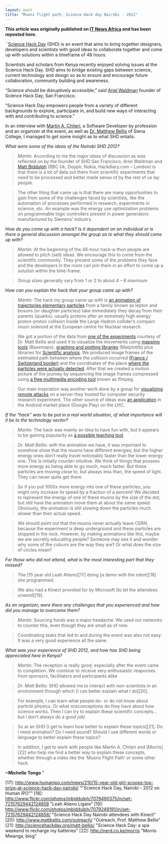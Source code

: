 ```yaml
---
layout: post
title: "Muons flight path, Science Hack day Nairobi - 2012" 
--- 
```


__This article was originally published on [IT News Africa][0] and has been reposted here.__


``[Science Hack Day][1] (SHD) is an event that aims to bring together designers, developers and scientists with good ideas to collaborate together and come up with solutions within a timeframe of 48 hours. 


Scientists and scholars from Kenya recently enjoyed solving issues at the Science Hack Day. SHD aims to bridge existing gaps between science, current technology and design so as to ensure and encourage future collaboration, community building and awareness.

“Science should be disruptively accessible,” said [Ariel Waldman][2] founder of Science Hack Day, San Francisco.

“Science Hack Day empowers people from a variety of different backgrounds to explore, participate in, and build new ways of interacting with and contributing to science.”

In an interview with [Martin A. Chiteri][3], a Software Developer by profession and an organizer at the event, as well as [Dr. Matthew Bellis][4] of Siena College, I managed to get some insight as to what SHD entails.

*What were some of the ideas of the Nairobi SHD 2012?*

>*Martin:* According to me the major ideas of discussion as was reflected on by the founder of SHD San Francisco, Ariel Waldman and [Matt Biddulph][5] (BBC Uk, Dopplr, Nokia, Hackdiary.com – London) is that there is a lot of data out there from scientific experiments that need to be processed and better made sense of by the rest of us lay people.

>The other thing that came up is that there are many opportunities to gain from some of the challenges faced by scientists, like the automation of processes performed in research, experiments in science, etc. An example was the energy use optimization problems on programmable logic controllers present in power generators manufactured by Siemens’ industry.

*How do you come up with a hack? Is it dependent on an individual or is there a general discussion amongst the group as to what they should come up with?*

>*Martin:* At the beginning of the 48-hour hack-a-thon people are allowed to pitch (sell) ideas. We encourage this to come from the scientific community. They present some of the problems they face and the developers in the room can join them in an effort to come up a solution within the time-frame.

>Group sizes generally vary from 1 or 2 to about 4 – 8 maximum

*How can you explain the hack that your group came up with?*

>*Martin:* The hack my group came up with is [an animation of trajectories elementary particles][6] from a family known as lepton and bosons (or daughter particles) take immediately they decay from their parents (quarks), usually protons after an extremely high energy proton-proton collision inside the Large Hadron collider’s compact muon solenoid at the European centre for Nuclear research.

>We got a portion of the data from [one of the experiments][7] courtesy of Dr. Matt Bellis and used it to visualize the movements using [mapping tools][8] (Basemaps), [graphing and plotting libraries][9] (Matplotlib) plus libraries for [Scientific analysis][10]. We produced image frames of the estimated path between where the collision occurred [(France / Switzerland border)][11] and the coordinates of the place [where the particles were actually detected][12]. After that we created a motion picture of the journey by sequencing the image frames compressed using [a free multimedia encoding tool][13] known as ffmpeg.

>Our main inspiration was another work done by a group for [visualizing remote attacks][14] on a server they hosted for computer security research experiment. The other source of ideas was [an application][15] in the Android market place (Google Play) on the LHC.

*If the “hack” was to be put in a real world situation, of what importance will it be to the technology sector?*

>*Martin:* The hack was mainly an idea to have fun with, but it appears to be gaining popularity as [a possible teaching tool][16].

>*Dr. Matt Bellis:* with the animation we have, it was important to somehow show that the muons have different energies, but the higher energy ones don’t really travel noticeably faster than the lower energy one. This is initially counter-intuitive. We think of things that possess more energy as being able to go much, much faster. But these particles are moving close to, but always less than, the speed of light. They can never quite get there.

>So if you put 1000x more energy into one of these particles, you might only increase its speed by a fraction of a percent! We decided to represent the energy of one of these muons by the size of the dot, but still have the animation move them at about the same speed. Obviously, the animation is still slowing down the particles much slower than their actual speed.

>We should point out that the muons never actually leave CERN, because the experiment is deep underground and these particles are stopped in the rock. However, by making animations like this, maybe we are secretly educating people? Someone may see it and wonder why some of the colours are the way they are? Or what does the size of circles mean?

*For those who did not attend, what is the most interesting part that they missed?*

>The [15 year old Leah Atieno][17] doing [a demo with the robot][18] she programmed.

>We also had a Kinect provided for by Microsoft [to let the attendees unwind][19].

*As an organizer, were there any challenges that you experienced and how did you manage to overcome them?*

>*Martin:* Sourcing funds was a major headache. We used our networks to counter this, even though they are small as of now.

>Coordinating tasks that led to and during the event was also not easy. It was a very good experience all the same.

*What was your experience of SHD 2012, and how has SHD being appreciated here in Kenya?*

>*Martin:* The reception is really good, especially after the event came to completion. We continue to receive very enthusiastic responses from sponsors, facilitators and participants alike

>*Dr. Matt Bellis:* SHD allowed me to interact with non-scientists in an environment through which [I can better explain what I do][20].

>For example, I can learn what people do- or do not know about particle physics. Or what misconceptions do they have about how science works. Then I can try to explain these scientific concepts…but I don’t always do a good job!

>So at an SHD [I get to learn how better to explain these topics[[21]. Do I need animation? Do I need sound? Should I use different words or language to better explain these topics?

>In addition, I get to work with people like Martin A. Chiteri and [Morris][22] who help me find a better way to explain these concepts, whether through a video like the ‘Muons Flight Path’ or some other hack.

__~Michelle Tongo__
"

[0]: http://www.itnewsafrica.com/2012/04/hacking-into-the-science-of-solutions/ "Hacking into the Science of solutions"
[1]: http://sciencehackday.org/ "Science Hack Day, San Francisco"
[2]: http://arielwaldman.com/ "Ariel Waldman"
[3]: https://twitter.com/chiteri "Follow Martin on Twitter"
[4]: http://mattbellis.com/ "Prof. Matthew Bellis, website"
[5]: http://www.hackdiary.com/ "Matt Biddulph's, Blog"
[6]: http://youtu.be/ag7w0vgZj5g "Muons flight path, Youtube"
[7]: http://cms.web.cern.ch/news/cms-public-data-activity-scoops-prize-nairobi "C.M.S news item, SHD Nairobi - 2012"
[8]: http://matplotlib.org/basemap/ "Basemaps"
[9]: http://matplotlib.org/ "Matplotlib"
[10]: http://www.scipy.org/ "SciPy"
[11]: http://home.web.cern.ch/about "European Centre for Nuclear Research, CERN"
[12]: http://cms.web.cern.ch/news/what-cms "Compact Muon Solenoid experiment"
[13]: https://www.ffmpeg.org/about.html "FFMPEG, multimedia compression tool"
[14]: http://www.wallix.org/2012/02/29/pylogsparser-visualizing-ssh-attacks-in-video/ "Visualizing SSH attacks in video"
[15]: https://play.google.com/store/apps/details?id=com.lhsee "LHSee on Google play store"
[16]: https://plus.google.com/u/0/+MatthewBellis/posts/YGB2pmZGin7 "Matt Bellis' post on G+"
[17]: http://www.humanipo.com/news/210/15-year-old-girl-scoops-top-prize-at-science-hack-day-nairobi/ ""Science Hack Day, Nairobi - 2012 on Human IPO""
[18]: http://www.flickr.com/photos/mbiddulph/7079490375/in/set-72157629442124858 "Leah Atieno Ligare"
[19]: http://www.flickr.com/photos/mbiddulph/7079249191/in/set-72157629442124858/ "Science Hack Day Nairobi attendees with Kinect"
[20]: http://www.mattbellis.com/outreach/ "Outreach, Prof. Matthew Bellis"
[21]: http://sciencehackday.org/matt-bellis/ "Science Hack Day: a spa weekend to recharge my batteries"
[22]: http://nerd.co.ke/morris "Morris Mwanga, blog"
